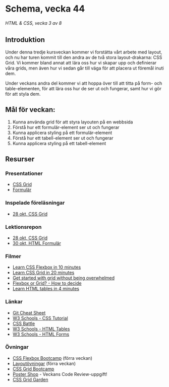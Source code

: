 # Schema, vecka 44
###### HTML & CSS, vecka 3 av 8

## Introduktion

Under denna tredje kursveckan kommer vi forstätta  vårt arbete med layout, och nu har turen kommit till den andra av de två stora layout-drakarna: CSS Grid. Vi kommer bland annat att lära oss hur vi skapar upp och definierar våra grids, men även hur vi sedan går till väga för att placera ut föremål inuti dem.

Under veckans andra del kommer vi att hoppa över till att titta på form- och table-elementen, för att lära oss hur de ser ut och fungerar, samt hur vi gör för att styla dem.

## Mål för veckan:
1. Kunna använda grid för att styra layouten på en webbsida
2. Förstå hur ett formulär-element ser ut och fungerar
3. Kunna applicera styling på ett formulär-element
4. Förstå hur ett tabell-element ser ut och fungerar
5. Kunna applicera styling på ett tabell-element


## Resurser

### Presentationer
* [CSS Grid](https://docs.google.com/presentation/d/1Rtms09XSKPq9lJunMKeRL_Kzu4M-L42p/edit?usp=sharing&ouid=117251319654116712560&rtpof=true&sd=true)
* [Formulär](https://docs.google.com/presentation/d/1MOag4TqcAMKfqmw0lo0LdC2lwlNr2elK/edit?usp=sharing&ouid=117251319654116712560&rtpof=true&sd=true)


### Inspelade föreläsningar
* [28 okt, CSS Grid](https://funet.sharepoint.com/:v:/s/FrontendutvecklareYH-Fe24Karlstad-Arvika/EQnw-srVR8dFt7jDjZqN-NkBIMLv3R28Hy7yxY84mhD-gg?e=sv0moK)


### Lektionsrepon
* [28 okt, CSS Grid](https://github.com/fu-html-css-fe24/lecture-28-okt)
* [30 okt, HTML Formulär]()


### Filmer
* [Learn CSS Flexbox in 10 minutes](https://www.youtube.com/watch?v=GteJWhCikCk)
* [Learn CSS Grid in 20 minutes](https://www.youtube.com/watch?v=9zBsdzdE4sM)
* [Get started with grid without being overwhelmed](https://www.youtube.com/watch?v=8QSqwbSztnA)
* [Flexbox or Grid? - How to decide](https://www.youtube.com/watch?v=3elGSZSWTbM)
* [Learn HTML tables in 4 minutes](https://www.youtube.com/watch?v=aNC6LY34yVM)

  
### Länkar
* [Git Cheat Sheet](https://gist.github.com/Santosnr6/0741f2c607404f75fea8dc0910ded790)
* [W3 Schools - CSS Tutorial](https://www.w3schools.com/css/)
* [CSS Battle](https://cssbattle.dev/)
* [W3 Schools - HTML Tables](https://www.w3schools.com/html/html_tables.asp)
* [W3 Schools - HTML Forms](https://www.w3schools.com/html/html_forms.asp)


### Övningar
* [CSS Flexbox Bootcamp](https://github.com/fu-html-css-fe24/exercise-css-flexbox-bootcamp) (förra veckan)
* [Layoutövningar](https://github.com/fu-html-css-fe24/exercise-css-layout/tree/main) (förra veckan)
* [CSS Grid Bootcamp](https://github.com/fu-html-css-fe24/exercise-css-grid-bootcamp/tree/main)
* [Poster Shop](https://github.com/fu-html-css-fe24/exercise-css-poster-shop) - Veckans Code Review-uppgift!
* [CSS Grid Garden](https://cssgridgarden.com/#sv)





